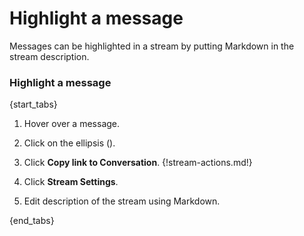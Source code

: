 # Highlight a message

Messages can be highlighted in a stream by
putting Markdown in the stream description.

### Highlight a message

{start_tabs}

1. Hover over a message.

1. Click on the ellipsis (<i class="zulip-icon ellipsis-v-solid"></i>).

1. Click **Copy link to Conversation**.
{!stream-actions.md!}

1. Click **Stream Settings**.

1. Edit description of the stream using Markdown.

{end_tabs}
